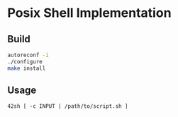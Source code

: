 # Posix Shell Implementation

## Build
```sh
autoreconf -i
./configure
make install
```

## Usage
```
42sh [ -c INPUT | /path/to/script.sh ]
```
